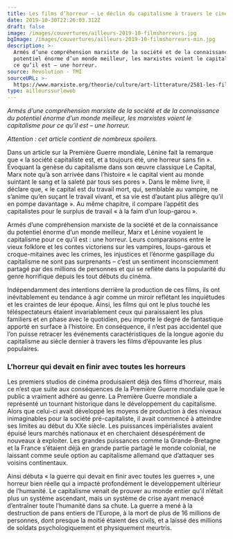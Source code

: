 ```yaml
---
title: Les films d’horreur – Le déclin du capitalisme à travers le cinéma
date: 2019-10-30T22:26:03.312Z
draft: false
image: /images/couvertures/ailleurs-2019-10-filmshorreurs.jpg
bgImage: /images/couvertures/ailleurs-2019-10-filmshorreurs-min.jpg
description: >-
  Armés d’une compréhension marxiste de la société et de la connaissance du
  potentiel énorme d’un monde meilleur, les marxistes voient le capitalisme pour
  ce qu’il est – une horreur.
source: Revolution - TMI
sourceURL: >-
  https://www.marxiste.org/theorie/culture/art-litterature/2581-les-films-d-horreur-le-declin-du-capitalisme-a-travers-le-cinema
type: ailleurssurleweb
---
```

_Armés d’une compréhension marxiste de la société et de la connaissance du potentiel énorme d’un monde meilleur, les marxistes voient le capitalisme pour ce qu’il est – une horreur._

_Attention : cet article contient de nombreux spoilers._

Dans un article sur la Première Guerre mondiale, Lénine fait la remarque que « la société capitaliste est, et a toujours été, une horreur sans fin ». Évoquant la genèse du capitalisme dans son œuvre classique Le Capital, Marx note qu’à son arrivée dans l’histoire « le capital vient au monde suintant le sang et la saleté par tous ses pores ». Dans le même livre, il déclare que, « le capital est du travail mort, qui, semblable au vampire, ne s’anime qu’en suçant le travail vivant, et sa vie est d’autant plus allègre qu’il en pompe davantage ». Au même chapitre, il compare l’appétit des capitalistes pour le surplus de travail « à la faim d’un loup-garou ».

Armés d’une compréhension marxiste de la société et de la connaissance du potentiel énorme d’un monde meilleur, Marx et Lénine voyaient le capitalisme pour ce qu’il est : une horreur. Leurs comparaisons entre le vieux folklore et les contes victoriens sur les vampires, loups-garous et croque-mitaines avec les crimes, les injustices et l’énorme gaspillage du capitalisme ne sont pas surprenants – c’est un sentiment inconsciemment partagé par des millions de personnes et qui se reflète dans la popularité du genre horrifique depuis les tout débuts du cinéma.

Indépendamment des intentions derrière la production de ces films, ils ont inévitablement eu tendance à agir comme un miroir reflétant les inquiétudes et les craintes de leur époque. Ainsi, les films qui ont le plus touché les téléspectateurs étaient invariablement ceux qui paraissaient les plus familiers et en phase avec le quotidien, peu importe le degré de fantastique apporté en surface à l’histoire. En conséquence, il n’est pas accidentel que l’on puisse retracer les événements caractéristiques de la longue agonie du capitalisme au siècle dernier à travers les films d’épouvante les plus populaires.

### L’horreur qui devait en finir avec toutes les horreurs

Les premiers studios de cinéma produisaient déjà des films d’horreur, mais ce n’est que suite aux conséquences de la Première Guerre mondiale que le public a vraiment adhéré au genre. La Première Guerre mondiale a représenté un tournant historique dans le développement du capitalisme. Alors que celui-ci avait développé les moyens de production à des niveaux inimaginables pour la société pré-capitaliste, il avait commencé à atteindre ses limites au début du XXe siècle. Les puissances impérialistes avaient épuisé leurs marchés nationaux et en cherchaient désespérément de nouveaux à exploiter. Les grandes puissances comme la Grande-Bretagne et la France s’étaient déjà en grande partie partagé le monde colonial, ne laissant comme seule option au capitalisme allemand que d’attaquer ses voisins continentaux.

Ainsi débuta « la guerre qui devait en finir avec toutes les guerres », une horreur bien réelle qui a impacté profondément le développement ultérieur de l’humanité. Le capitalisme venait de prouver au monde entier qu’il n’était plus un système ascendant, mais un système de crise ayant menacé d’entraîner toute l’humanité dans sa chute. La guerre a mené à la destruction de pans entiers de l’Europe, à la mort de plus de 16 millions de personnes, dont presque la moitié étaient des civils, et a laissé des millions de soldats psychologiquement et physiquement meurtris.
